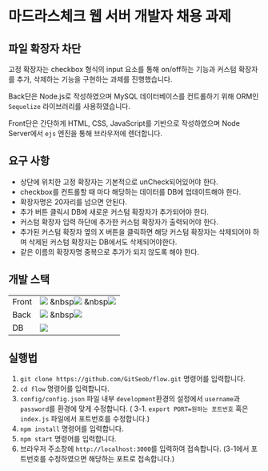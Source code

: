 # 마드라스체크 웹 서버 개발자 채용 과제

## 파일 확장자 차단

고정 확장자는 checkbox 형식의 input 요소를 통해 on/off하는 기능과 커스텀 확장자를 추가, 삭제하는 기능을 구현하는 과제를 진행했습니다.

Back단은 Node.js로 작성하였으며 MySQL 데이터베이스를 컨트롤하기 위해 ORM인 `Sequelize` 라이브러리를 사용하였습니다.

Front단은 간단하게 HTML, CSS, JavaScript를 기반으로 작성하였으며 Node Server에서 `ejs` 엔진을 통해 브라우저에 렌더합니다.

## 요구 사항

- 상단에 위치한 고정 확장자는 기본적으로 unCheck되어있어야 한다.
- checkbox를 컨트롤할 때 마다 해당하는 데이터를 DB에 업데이트해야 한다.
- 확장자명은 20자리를 넘으면 안된다.
- 추가 버튼 클릭시 DB에 새로운 커스텀 확장자가 추가되어야 한다.
- 커스텀 확장자 입력 하단에 추가한 커스텀 확장자가 출력되어야 한다.
- 추가된 커스텀 확장자 옆의 X 버튼을 클릭하면 해당 커스텀 확장자는 삭제되어야 하며 삭제된 커스텀 확장자는 DB에서도 삭제되어야한다.
- 같은 이름의 확장자명 중복으로 추가가 되지 않도록 해야 한다.

## 개발 스택

|||
|------|---|
|Front|<img src="https://img.shields.io/badge/HTML5-E34F26?style=flat-square&logo=HTML5&logoColor=white"/></a> &nbsp<img src="https://img.shields.io/badge/CSS3-1572B6?style=flat-square&logo=CSS3&logoColor=white"/></a> &nbsp<img src="https://img.shields.io/badge/JavaScript-F7DF1E?style=flat-square&logo=JavaScript&logoColor=white"/></a>|
|Back|<img src="https://img.shields.io/badge/Node.js-339933?style=flat-square&logo=Node.js&logoColor=white"/></a> &nbsp<img src="https://img.shields.io/badge/Sequelize-4479A1?style=flat-square&logo=Sequelize&logoColor=white"/></a>|
|DB|<img src="https://img.shields.io/badge/MySQL-4479A1?style=flat-square&logo=MySQL&logoColor=white"/></a>|

## 실행법

1. `git clone https://github.com/GitSeob/flow.git` 명령어를 입력합니다.
2. `cd flow` 명령어를 입력합니다.
3. `config/config.json` 파일 내부 `development`환경의 설정에서 `username`과 `password`를 환경에 맞게 수정합니다.
( 3-1. `export PORT=원하는 포트번호` 혹은 `index.js` 파일에서 포트번호를 수정합니다.)
4. `npm install` 명령어를 입력합니다.
5. `npm start` 명령어를 입력합니다.
6. 브라우저 주소창에 `http://localhost:3000`를 입력하여 접속합니다. (3-1에서 포트번호를 수정하였으면 해당하는 포트로 접속합니다.)
